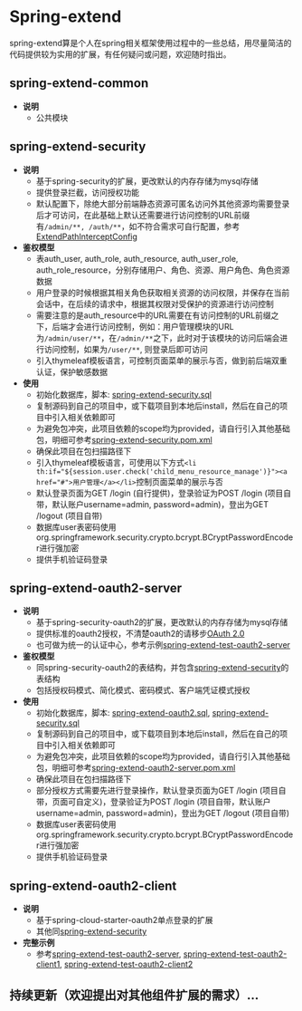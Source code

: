 # Spring-extend
spring-extend算是个人在spring相关框架使用过程中的一些总结，用尽量简洁的代码提供较为实用的扩展，有任何疑问或问题，欢迎随时指出。

## spring-extend-common
* **说明**
  * 公共模块

## spring-extend-security
* **说明**
  * 基于spring-security的扩展，更改默认的内存存储为mysql存储
  * 提供登录拦截，访问授权功能
  * 默认配置下，除绝大部分前端静态资源可匿名访问外其他资源均需要登录后才可访问，在此基础上默认还需要进行访问控制的URL前缀有`/admin/**, /auth/**`，如不符合需求可自行配置，参考[ExtendPathInterceptConfig](https://github.com/Progr1mmer/spring-extend/blob/master/spring-extend-common/src/main/java/com/progr1mmer/security/config/ExtendPathInterceptConfig.java)
* **鉴权模型**
  * 表auth_user, auth_role, auth_resource, auth_user_role, auth_role_resource，分别存储用户、角色、资源、用户角色、角色资源数据
  * 用户登录的时候根据其相关角色获取相关资源的访问权限，并保存在当前会话中，在后续的请求中，根据其权限对受保护的资源进行访问控制
  * 需要注意的是auth_resource中的URL需要在有访问控制的URL前缀之下，后端才会进行访问控制，例如：用户管理模块的URL为`/admin/user/**`，在`/admin/**`之下，此时对于该模块的访问后端会进行访问控制，如果为`/user/**`, 则登录后即可访问
  * 引入thymeleaf模板语言，可控制页面菜单的展示与否，做到前后端双重认证，保护敏感数据
* **使用**
  * 初始化数据库，脚本: [spring-extend-security.sql](https://github.com/Progr1mmer/spring-extend/blob/master/script/spring-extend-security.sql)
  * 复制源码到自己的项目中，或下载项目到本地后install，然后在自己的项目中引入相关依赖即可
  * 为避免包冲突，此项目依赖的scope均为provided，请自行引入其他基础包，明细可参考[spring-extend-security.pom.xml](https://github.com/Progr1mmer/spring-extend/blob/master/spring-extend-security/pom.xml)
  * 确保此项目在包扫描路径下
  * 引入thymeleaf模板语言，可使用以下方式`<li th:if="${session.user.check('child_menu_resource_manage')}"><a href="#">用户管理</a></li>`控制页面菜单的展示与否
  * 默认登录页面为GET /login (自行提供)，登录验证为POST /login (项目自带，默认账户username=admin, password=admin)，登出为GET /logout (项目自带)
  * 数据库user表密码使用org.springframework.security.crypto.bcrypt.BCryptPasswordEncoder进行强加密
  * 提供手机验证码登录

## spring-extend-oauth2-server
* **说明**
  * 基于spring-security-oauth2的扩展，更改默认的内存存储为mysql存储
  * 提供标准的oauth2授权，不清楚oauth2的请移步[OAuth 2.0](http://www.ruanyifeng.com/blog/2019/04/oauth-grant-types.html)
  * 也可做为统一的认证中心，参考示例[spring-extend-test-oauth2-server](https://github.com/Progr1mmer/spring-extend/tree/master/spring-extend-test-oauth2-server)
* **鉴权模型**
  * 同spring-security-oauth2的表结构，并包含[spring-extend-security](https://github.com/Progr1mmer/spring-extend#spring-extend-security)的表结构
  * 包括授权码模式、简化模式、密码模式、客户端凭证模式授权
* **使用**
  * 初始化数据库，脚本: [spring-extend-oauth2.sql](https://github.com/Progr1mmer/spring-extend/blob/master/script/spring-extend-oauth2.sql), [spring-extend-security.sql](https://github.com/Progr1mmer/spring-extend/blob/master/script/spring-extend-security.sql)
  * 复制源码到自己的项目中，或下载项目到本地后install，然后在自己的项目中引入相关依赖即可
  * 为避免包冲突，此项目依赖的scope均为provided，请自行引入其他基础包，明细可参考[spring-extend-oauth2-server.pom.xml](https://github.com/Progr1mmer/spring-extend/blob/master/spring-extend-oauth2-server/pom.xml)
  * 确保此项目在包扫描路径下
  * 部分授权方式需要先进行登录操作，默认登录页面为GET /login (项目自带，页面可自定义)，登录验证为POST /login (项目自带，默认账户username=admin, password=admin)，登出为GET /logout (项目自带)
  * 数据库user表密码使用org.springframework.security.crypto.bcrypt.BCryptPasswordEncoder进行强加密
  * 提供手机验证码登录

## spring-extend-oauth2-client
* **说明**
  * 基于spring-cloud-starter-oauth2单点登录的扩展
  * 其他同[spring-extend-security](https://github.com/Progr1mmer/spring-extend#spring-extend-security)
* **完整示例**
  * 参考[spring-extend-test-oauth2-server](https://github.com/Progr1mmer/spring-extend/tree/master/spring-extend-test-oauth2-server), [spring-extend-test-oauth2-client1](https://github.com/Progr1mmer/spring-extend/tree/master/spring-extend-test-oauth2-client1), [spring-extend-test-oauth2-client2](https://github.com/Progr1mmer/spring-extend/tree/master/spring-extend-test-oauth2-client2)
  
## 持续更新（欢迎提出对其他组件扩展的需求）...
